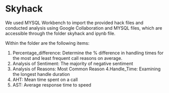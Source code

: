 # Skyhack

We used MYSQL Workbench to import the provided hack files and conducted analysis using Google Collaboration and MYSQL files, which are accessible through the folder skyhack and ipynb file.

Within the folder are the following items:
1. Percentage_difference: Determine the % difference in handling times for the most and least frequent call reasons on average.
2. Analysis of Sentiment: The majority of negative sentiment
3. Analysis of Reasons: Most Common Reason
4.Handle_Time: Examining the longest handle duration
5. AHT: Mean time spent on a call
6. AST: Average response time to speed

